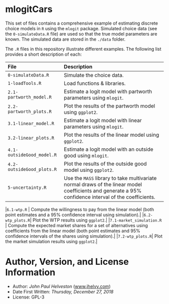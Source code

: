 # mlogitCars

This set of files contains a comprehensive example of estimating discrete choice models in `R` using the `mlogit` package. Simulated choice data (see the `0-simulateData.R` file) are used so that the true model parameters are known. The simulated data are stored in the `./data` folder.

The `.R` files in this repository illustrate different examples. The following list provides a short description of each:

|    File       |    Description    |
|:--------------|:------------------|
|`0-simulateData.R`       | Simulate the choice data.|
|`1-loadTools.R`          | Load functions & libraries.|
|`2.1-partworth_model.R`  | Estimate a logit model with partworth parameters using `mlogit`.|
|`2.2-partworth_plots.R`  | Plot the results of the partworth model using `ggplot2`.|
|`3.1-linear_model.R`     | Estimate a logit model with linear parameters using `mlogit`.||
|`3.2-linear_plots.R`     | Plot the results of the linear model using `ggplot2`.|
|`4.1-outsideGood_model.R`| Estimate a logit model with an outside good using `mlogit`.||
|`4.2-outsideGood_plots.R`| Plot the results of the outside good model using `ggplot2`.|
|`5-uncertainty.R`        | Use the `MASS` library to take multivariate normal draws of the linear model coefficients and generate a 95% confidence interval of the coefficients.|

|`6.1-wtp.R`                | Compute the willingness to pay from the linear model (both point estimates and a 95% confidence interval using simulation).|
|`6.2-wtp_plots.R`| Plot the WTP results using `ggplot2`.|
|`7.1-market_simulation.R`  | Compute the expected market shares for a set of alternatives using coefficients from the linear model (both point estimates and 95% confidence intervals of the shares using simulation).|
|`7.2-wtp_plots.R`| Plot the market simulation results using `ggplot2`.|

# Author, Version, and License Information
- Author: *John Paul Helveston* (www.jhelvy.com)
- Date First Written: *Thursday, December 27, 2018*
- License: GPL-3
